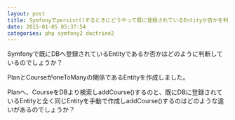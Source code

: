 ```yaml
---
layout: post
title: Symfonyでpersist()するときにどうやって既に登録されているEntityか否かを判断しているのか
date: 2015-01-05 05:37:54
categories: php symfony2 doctrine2
---
```

<p>Symfonyで既にDBへ登録されているEntityであるか否かはどのように判断しているのでしょうか？</p>

<p>PlanとCourseがoneToManyの関係であるEntityを作成しました。</p>

<p>Planへ、CourseをDBより検索しaddCourse()するのと、既にDBに登録されているEntityと全く同じEntityを手動で作成しaddCourse()するのはどのような違いがあるのでしょうか？</p>
